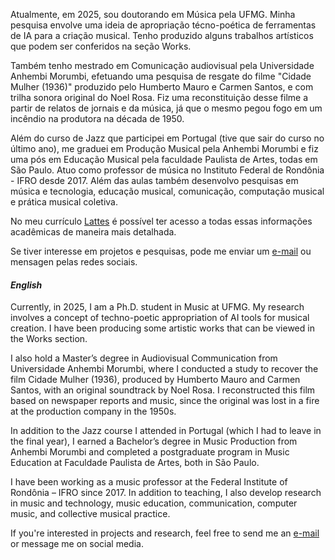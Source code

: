 Atualmente, em 2025, sou doutorando em Música pela UFMG. Minha pesquisa envolve uma ideia de apropriação técno-poética de ferramentas de IA para a criação musical. Tenho produzido alguns trabalhos artísticos que podem ser conferidos na seção Works. 

Também tenho mestrado em Comunicação audiovisual pela Universidade Anhembi Morumbi, efetuando uma pesquisa de resgate do filme "Cidade Mulher (1936)" produzido pelo Humberto Mauro e Carmen Santos, e com trilha sonora original do Noel Rosa. Fiz uma reconstituição desse filme a partir de relatos de jornais e da música, já que o mesmo pegou fogo em um incêndio na produtora na década de 1950.

Além do curso de Jazz que participei em Portugal (tive que sair do curso no último ano), me graduei em Produção Musical pela Anhembi Morumbi e fiz uma pós em Educação Musical pela faculdade Paulista de Artes, todas em São Paulo. 
Atuo como professor de música no Instituto Federal de Rondônia - IFRO desde 2017. Além das aulas também desenvolvo pesquisas em música e tecnologia, educação musical, comunicação, computação musical e prática musical coletiva. 

No meu currículo [Lattes](http://lattes.cnpq.br/7456184811841367) é possível ter acesso a todas essas informações acadêmicas de maneira mais detalhada. 

Se tiver interesse em projetos e pesquisas, pode me enviar um [e-mail](mailto:liperomagna47@hotmail.com) ou mensagen pelas redes sociais. 


#### *English*

Currently, in 2025, I am a Ph.D. student in Music at UFMG. My research involves a concept of techno-poetic appropriation of AI tools for musical creation. I have been producing some artistic works that can be viewed in the Works section.

I also hold a Master’s degree in Audiovisual Communication from Universidade Anhembi Morumbi, where I conducted a study to recover the film Cidade Mulher (1936), produced by Humberto Mauro and Carmen Santos, with an original soundtrack by Noel Rosa. I reconstructed this film based on newspaper reports and music, since the original was lost in a fire at the production company in the 1950s.

In addition to the Jazz course I attended in Portugal (which I had to leave in the final year), I earned a Bachelor’s degree in Music Production from Anhembi Morumbi and completed a postgraduate program in Music Education at Faculdade Paulista de Artes, both in São Paulo.

I have been working as a music professor at the Federal Institute of Rondônia – IFRO since 2017. In addition to teaching, I also develop research in music and technology, music education, communication, computer music, and collective musical practice.


If you're interested in projects and research, feel free to send me an [e-mail](mailto:liperomagna47@hotmail.com) or message me on social media.